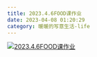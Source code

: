 ```yaml
---
title: 2023.4.6FOOD课作业
date: 2023-04-08 01:20:29
category: 暖暖的写意生活-life
---
```



[![2023.4.6FOOD课作业](//simg.sinajs.cn/blog7style/images/common/sg_trans.gif "2023.4.6FOOD课作业")](https://album.sina.com.cn/pic/006iHBx1zy84uusSr6Se6)  

  


